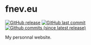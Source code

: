 # fnev.eu

[![GitHub release](https://img.shields.io/github/release/fnev-eu/fnev.eu/all.svg?style=flat-square)]()
[![GitHub last commit](https://img.shields.io/github/last-commit/fnev-eu/fnev.eu.svg?style=flat-square)]()
[![Github commits (since latest release)](https://img.shields.io/github/commits-since/fnev-eu/fnev.eu/latest.svg?style=flat-square)]()

My personnal website.
